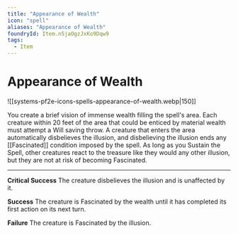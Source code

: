 ```yaml
---
title: "Appearance of Wealth"
icon: "spell"
aliases: "Appearance of Wealth"
foundryId: Item.n5jaOgzJxKo9Dqw9
tags:
  - Item
---
```


# Appearance of Wealth
![[systems-pf2e-icons-spells-appearance-of-wealth.webp|150]]

You create a brief vision of immense wealth filling the spell's area. Each creature within 20 feet of the area that could be enticed by material wealth must attempt a Will saving throw. A creature that enters the area automatically disbelieves the illusion, and disbelieving the illusion ends any [[Fascinated]] condition imposed by the spell. As long as you Sustain the Spell, other creatures react to the treasure like they would any other illusion, but they are not at risk of becoming Fascinated.

* * *

**Critical Success** The creature disbelieves the illusion and is unaffected by it.

**Success** The creature is Fascinated by the wealth until it has completed its first action on its next turn.

**Failure** The creature is Fascinated by the illusion.
